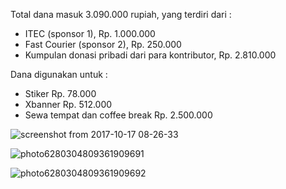 Total dana masuk 3.090.000 rupiah, yang terdiri dari : 

- ITEC (sponsor 1), Rp. 1.000.000
- Fast Courier (sponsor 2), Rp. 250.000
- Kumpulan donasi pribadi dari para kontributor, Rp. 2.810.000

Dana digunakan untuk : 

- Stiker Rp. 78.000
- Xbanner Rp. 512.000
- Sewa tempat dan coffee break Rp. 2.500.000


![screenshot from 2017-10-17 08-26-33](https://user-images.githubusercontent.com/2534060/31641216-a6dea44c-b315-11e7-92ae-4685417de727.png)

![photo6280304809361909691](https://user-images.githubusercontent.com/2534060/31641239-cee35b72-b315-11e7-8dec-f1e4061645a0.jpg)

![photo6280304809361909692](https://user-images.githubusercontent.com/2534060/31641240-d4c88698-b315-11e7-9201-718e7e45226c.jpg)
